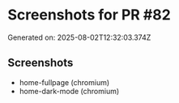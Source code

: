 # Screenshots for PR #82

Generated on: 2025-08-02T12:32:03.374Z

## Screenshots
- home-fullpage (chromium)
- home-dark-mode (chromium)
